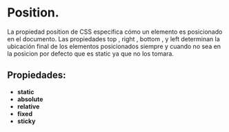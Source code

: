 # Position.
La propiedad position de CSS especifica cómo un elemento es posicionado en el documento. Las propiedades top , right , bottom , y left determinan la ubicación final de los elementos posicionados siempre y cuando no sea en la posicion por defecto que es static ya que no los tomara.

## **Propiedades:**

* **static**
* **absolute**
* **relative**
* **fixed**
* **sticky**
